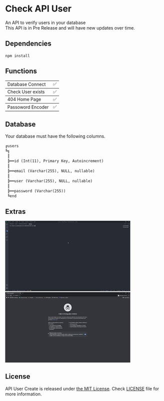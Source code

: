 <div align='start'>
  <h1>Check API User</h1><p>An API to verify users in your database <br> This API is in Pre Release and will have new updates over time.</p>
</div>

## Dependencies

```npm
npm install
```

## Functions

<table>
    <tbody>
        <td>Database Connect</td>
        <td>✅</td>
    </tbody>
    <tbody>
        <td>Check User exists</td>
        <td>✅</td>
    </tbody>
    <tbody>
        <td>404 Home Page</td>
        <td>✅</td>
    </tbody>
    <tbody>
        <td>Passoword Encoder</td>
        <td>✅</td>
    </tbody>
</table>

## Database
<p>Your database must have the following columns.</p>

```
╔users
╚╗
 ║ 
 ╠══id (Int(11), Primary Key, Autoincrement)
 ║ 
 ╠══email (Varchar(255), NULL, nullable)
 ║ 
 ╠══user (Varchar(255), NULL, nullable)
 ║ 
 ╠══password (Varchar(255))
 ╚end
```

## Extras
<img src='https://github.com/7Silva/Check_API_User/blob/main/github/imgs/401%20Error.gif' width=400px alt='Ilustrator'></img>
<img src='https://github.com/7Silva/Check_API_User/blob/main/github/imgs/404%20Error.gif' width=400px alt='Ilustrator'></img>

## License
API User Create is released under [the MIT License](LICENSE). Check [LICENSE](LICENSE) file for more information.